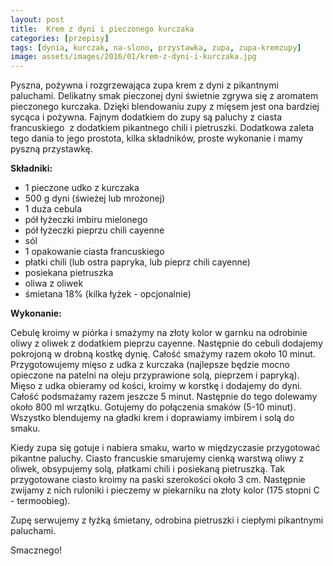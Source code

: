 ```yaml
---
layout: post
title:  Krem z dyni i pieczonego kurczaka
categories: [przepisy]
tags: [dynia, kurczak, na-slono, przystawka, zupa, zupa-kremzupy]
image: assets/images/2016/01/krem-z-dyni-i-kurczaka.jpg
---
```

Pyszna, pożywna i rozgrzewająca zupa krem z dyni z pikantnymi paluchami. Delikatny smak pieczonej dyni świetnie zgrywa się z aromatem pieczonego kurczaka. Dzięki blendowaniu zupy z mięsem jest ona bardziej sycąca i pożywna. Fajnym dodatkiem do zupy są paluchy z ciasta francuskiego  z dodatkiem pikantnego chili i pietruszki. Dodatkowa zaleta tego dania to jego prostota, kilka składników, proste wykonanie i mamy pyszną przystawkę.

**Składniki:**
* 1 pieczone udko z kurczaka
* 500 g dyni (świeżej lub mrożonej)
* 1 duża cebula
* pół łyżeczki imbiru mielonego
* pół łyżeczki pieprzu chili cayenne
* sól
* 1 opakowanie ciasta francuskiego
* płatki chili (lub ostra papryka, lub pieprz chili cayenne)
* posiekana pietruszka
* oliwa z oliwek
* śmietana 18% (kilka łyżek - opcjonalnie)

**Wykonanie:**

Cebulę kroimy w piórka i smażymy na złoty kolor w garnku na odrobinie oliwy z oliwek z dodatkiem pieprzu cayenne. Następnie do cebuli dodajemy pokrojoną w drobną kostkę dynię. Całość smażymy razem około 10 minut. Przygotowujemy mięso z udka z kurczaka (najlepsze będzie mocno opieczone na patelni na oleju przyprawione solą, pieprzem i papryką). Mięso z udka obieramy od kości, kroimy w korstkę i dodajemy do dyni. Całość podsmażamy razem jeszcze 5 minut. Następnie do tego dolewamy około 800 ml wrzątku. Gotujemy do połączenia smaków (5-10 minut). Wszystko blendujemy na gładki krem i doprawiamy imbirem i solą do smaku.

Kiedy zupa się gotuje i nabiera smaku, warto w międzyczasie przygotować pikantne paluchy. Ciasto francuskie smarujemy cienką warstwą oliwy z oliwek, obsypujemy solą, płatkami chili i posiekaną pietruszką. Tak przygotowane ciasto kroimy na paski szerokości około 3 cm. Następnie zwijamy z nich ruloniki i pieczemy w piekarniku na złoty kolor (175 stopni C - termoobieg).

Zupę serwujemy z łyżką śmietany, odrobina pietruszki i ciepłymi pikantnymi paluchami.

Smacznego!
    